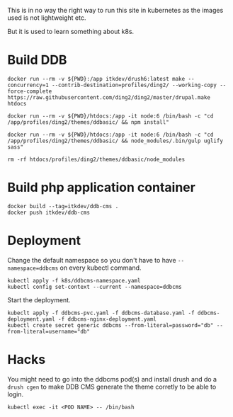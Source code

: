 This is in no way the right way to run this site in kubernetes as the images used is not lightweight etc.

But it is used to learn something about k8s.

# Build DDB

```
docker run --rm -v ${PWD}:/app itkdev/drush6:latest make --concurrency=1 --contrib-destination=profiles/ding2/ --working-copy --force-complete https://raw.githubusercontent.com/ding2/ding2/master/drupal.make htdocs
```

```
docker run --rm -v ${PWD}/htdocs:/app -it node:6 /bin/bash -c "cd /app/profiles/ding2/themes/ddbasic/ && npm install"
```

```
docker run --rm -v ${PWD}/htdocs:/app -it node:6 /bin/bash -c "cd /app/profiles/ding2/themes/ddbasic/ && node_modules/.bin/gulp uglify sass"
```

```
rm -rf htdocs/profiles/ding2/themes/ddbasic/node_modules
```



# Build php application container

```
docker build --tag=itkdev/ddb-cms .
docker push itkdev/ddb-cms
```

# Deployment

Change the default namespace so you don't have to have `--namespace=ddbcms` on every kubectl command.

```
kubectl apply -f k8s/ddbcms-namespace.yaml
kubectl config set-context --current --namespace=ddbcms
```

Start the deployment.
```
kubeclt apply -f ddbcms-pvc.yaml -f ddbcms-database.yaml -f ddbcms-deployment.yaml -f ddbcms-nginx-deployment.yaml 
kubectl create secret generic ddbcms --from-literal=password="db" --from-literal=username="db"
```

# Hacks
You might need to go into the ddbcms pod(s) and install drush and do a `drush cgen` to make DDB CMS generate the theme corretly to be able to login.

```
kubectl exec -it <POD NAME> -- /bin/bash
```